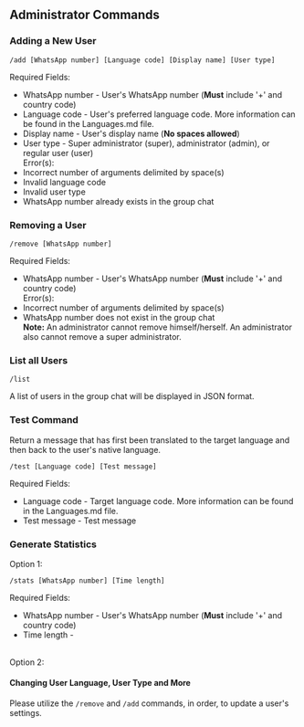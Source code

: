 ## Administrator Commands

### Adding a New User
```
/add [WhatsApp number] [Language code] [Display name] [User type]
```
Required Fields:
- WhatsApp number - User's WhatsApp number (__Must__ include '+' and country code)
- Language code - User's preferred language code. More information can be found in the Languages.md file.
- Display name - User's display name (__No spaces allowed__)
- User type - Super administrator (super), administrator (admin), or regular user (user)
<br>Error(s):
- Incorrect number of arguments delimited by space(s)
- Invalid language code
- Invalid user type
- WhatsApp number already exists in the group chat

### Removing a User
```
/remove [WhatsApp number]
```
Required Fields:
- WhatsApp number - User's WhatsApp number (__Must__ include '+' and country code)
<br>Error(s):
- Incorrect number of arguments delimited by space(s)
- WhatsApp number does not exist in the group chat
<br>__Note:__ An administrator cannot remove himself/herself. An administrator also cannot remove a super administrator.

### List all Users
```
/list
```
A list of users in the group chat will be displayed in JSON format.

### Test Command
Return a message that has first been translated to the target language and then back to the user's native language.
```
/test [Language code] [Test message]
```
Required Fields:
- Language code - Target language code. More information can be found in the Languages.md file.
- Test message - Test message

### Generate Statistics
Option 1:
```
/stats [WhatsApp number] [Time length]
```
Required Fields:
- WhatsApp number - User's WhatsApp number (__Must__ include '+' and country code)
- Time length - 

<br>Option 2:

#### Changing User Language, User Type and More
Please utilize the `/remove` and `/add` commands, in order, to update a user's settings. 
